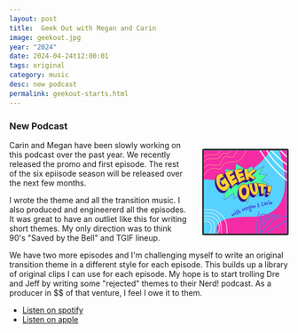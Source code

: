 ```yaml
---
layout: post
title:  Geek Out with Megan and Carin
image: geekout.jpg
year: "2024"
date: 2024-04-24t12:00:01
tags: original
category: music
desc: new podcast
permalink: geekout-starts.html
---
```

 <img loading="lazy" style="border: 3px solid #333;border-radius: 3px;float: right;width: 150px; margin: 60px 0 0 25px;" alt="Geek Out with Megan and Carin" src="/ms_assets/images/albums/geekout.jpg" />

### New Podcast

Carin and Megan have been slowly working on this podcast over the past year. We recently released the promo and first episode. The rest of the six epiisode season will be released over the next few months.

I wrote the theme and all the transition music. I also produced and engineererd all the episodes. It was great to have an outliet like this for writing short themes. My only direction was to think 90's "Saved by the Bell" and TGIF lineup.

We have two more episodes and I'm challenging myself to write an original transition theme in a different style for each episode. This builds up a library of original clips I can use for each episode. My hope is to start trolling Dre and Jeff by writing some "rejected" themes to their Nerd! podcast. As a producer in $$ of that venture, I feel I owe it to them.

<ul>
  <li>
    <a href="https://open.spotify.com/show/0JTuERDsjFAFtz8lOaWaVV" target="_blank">Listen on spotify</a>
  </li>
  <li>
    <a href="https://podcasts.apple.com/us/podcast/geek-out-with-megan-and-carin/id1740629504" target="_blank">Listen on apple</a>
  </li>
</ul>